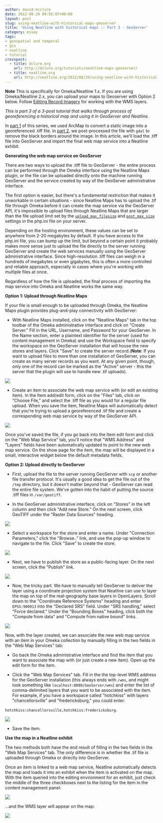 ```yaml
---
author: david-mcclure
date: 2012-08-29 09:55:07+00:00
layout: post
slug: using-neatline-with-historical-maps-geoserver
title: 'Using Neatline with historical maps :: Part 3 - GeoServer'
category: essay
tags:
- geospatial and temporal
- gis
- neatline
- tutorial
crosspost:
  - title: dclure.org
    url: http://dclure.org/tutorials/neatline-maps-geoserver/
  - title: neatline.org
    url: http://neatline.org/2012/08/29/using-neatline-with-historical-maps-part-3-geoserver/
---
```


**Note** This is specifically for Omeka/Neatline 1.x. If you are using Omeka/Neatline 2.x, you can upload your maps to Geoserver with Option 2 below. Follow [Editing Record Imagery](http://docs.neatline.org/style-tab-imagery.html) for working with the WMS layers.

_This is part 3 of a 3-post tutorial that walks through process of georeferencing a historical map and using it in GeoServer and Neatline._

In [part 1](https://scholarslab.org/geospatial-and-temporal/using-neatline-with-historical-maps-georeferencing/) of this series, we used ArcMap to convert a static image into a georeferenced .tiff file. In [part 2](https://scholarslab.org/geospatial-and-temporal/using-neatline-with-historical-maps-part-2-transparency/), we post-processed the file with `gdal` to remove the black borders around the image. In this article, we'll load the .tiff file into GeoServer and import the final web map service into a Neatline exhibit.

**Generating the web map service on GeoServer**

There are two ways to upload the .tiff file to GeoServer - the entire process can be performed through the Omeka interface using the Neatline Maps plugin, or the file can be uploaded directly onto the machine running GeoServer and the service created by way of the GeoServer administrative interface.

The first option is easier, but there's a fundamental restriction that makes it unworkable in certain situations - since Neatline Maps has to upload the .tif file through Omeka before it can create the map service via the GeoServer API, it's impossible to upload files through Neatline Maps that are larger than the file upload limit set by the [`upload_max_filesize`](http://www.php.net/manual/en/ini.core.php#ini.upload-max-filesize) and [`post_max_size`](http://www.php.net/manual/en/ini.core.php#ini.post-max-size) settings in the php.ini file on your server.

Depending on the hosting environment, these values can be set to anywhere from 2-20 megabytes by default. If you have access to the php.ini file, you can bump up the limit, but beyond a certain point it probably makes more sense just to upload the file directly to the server running GeoServer and create the web services manually using the GeoServer administrative interface. Since high-resolution .tiff files can weigh in a hundreds of megabytes or even gigabytes, this is often a more controlled and reliable approach, especially in cases where you're working with multiple files at once.

Regardless of how the file is uploaded, the final process of importing the map service into Omeka and Neatline works the same way.

**Option 1: Upload through Neatline Maps**

If your file is small enough to be uploaded through Omeka, the Neatline Maps plugin provides plug-and-play connectivity with GeoServer:




* With Neatline Maps installed, click on the "Neatline Maps" tab in the top toolbar of the Omeka administrative interface and click on "Create Server." Fill in the URL, Username, and Password for your GeoServer. In the Name section, enter a plaintext identifier for the server (used for content management in Omeka) and use the Workspace field to specify the workspace on the GeoServer installation that will house the new stores and layers. Click "Save" to create the server record.(**Note**: If you want to upload files to more than one installation of GeoServer, you can create as many server records as you want. At any given point, though, only one of the record can be marked as the "Active" server - this the server that the plugin will use to handle new .tif uploads).

<img src="http://static.scholarslab.org/wp-content/uploads/2012/07/create-server-300x245.jpg">


* Create an item to associate the web map service with (or edit an existing item). In the Item add/edit form, click on the "Files" tab, click on "Choose File," and select the .tiff file as you would for a regular file upload. When you save the item, Neatline Maps will automatically detect that you're trying to upload a georeferenced .tif file and create a corresponding web map service by way of the GeoServer API.

[![](http://static.scholarslab.org/wp-content/uploads/2012/07/upload-file-300x124.jpg)](http://static.scholarslab.org/wp-content/uploads/2012/07/upload-file.jpg)

Once you've saved the file, if you go back into the Item edit form and click on the "Web Map Service" tab, you'll notice that "WMS Address" and "Layers" fields have been automatically updated to point to the new web map service. On the show page for the item, the map will be displayed in a small, interactive widget below the default metadata fields.


**Option 2: Upload directly to GeoServer**




* First, upload the file to the server running GeoServer with `scp` or another file transfer protocol. It's usually a good idea to get the file out of the `/tmp` directory, but it doesn't matter beyond that - GeoServer can read the entire file system. We've gotten into the habit of putting the source .tiff files in `/var/geotiff`.


* In the GeoServer administrative interface, click on "Stores" in the left column and then click "Add new Store." On the next screen, click GeoTIFF under the "Raster Data Sources" heading.

[![](http://static.scholarslab.org/wp-content/uploads/2012/07/new-data-store-300x159.jpg)](http://static.scholarslab.org/wp-content/uploads/2012/07/new-data-store.jpg)


* Select a workspace for the store and enter a name. Under "Connection Parameters," click the "Browse.." link, and use the pop-up window to navigate to the file. Click "Save" to create the store.

[![](http://static.scholarslab.org/wp-content/uploads/2012/07/connection-parameters-300x162.jpg)](http://static.scholarslab.org/wp-content/uploads/2012/07/connection-parameters.jpg)


* Next, we have to publish the store as a public-facing layer. On the next screen, click the "Publish" link.

[![](http://static.scholarslab.org/wp-content/uploads/2012/07/publish-300x158.jpg)](http://static.scholarslab.org/wp-content/uploads/2012/07/publish.jpg)


* Now, the tricky part. We have to manually tell GeoServer to deliver the layer using a coordinate projection system that Neatline can use to layer the map on top of the real-geography base layers in OpenLayers. Scroll down to the "Coordinate Reference Systems" heading and enter `EPSG:900913` into the "Declared SRS" field. Under "SRS handling," select "Force declared." Under the "Bounding Boxes" heading, click both the "Compute from data" and "Compute from native bound" links.

[![](http://static.scholarslab.org/wp-content/uploads/2012/07/coordinates-274x300.jpg)](http://static.scholarslab.org/wp-content/uploads/2012/07/coordinates.jpg)


Now, with the layer created, we can associate the new web map service with an item in your Omeka collection by manually filling in the two fields in the "Web Map Services" tab:


* Go back the Omeka administrative interface and find the item that you want to associate the map with (or just create a new item). Open up the edit form for the item.


* Click the "Web Map Services" tab. Fill in the the top-level WMS address for the GeoServer installation (this always ends with `/wms`, and might look something like `localhost:8080/GeoServer/wms`) and enter the list of comma-delimited layers that you want to be associated with the item. For example, if you have a workspace called "hotchkiss" with layers "chancellorsville" and "fredericksburg," you could enter:

`hotchkiss:chancellorsville,hotchkiss:fredericksburg`.

[![](http://static.scholarslab.org/wp-content/uploads/2012/07/wms-tab-300x181.jpg)](http://static.scholarslab.org/wp-content/uploads/2012/07/wms-tab.jpg)


* Save the item.


**Use the map in a Neatline exhibit**

The two methods both have the end result of filling in the two fields in the "Web Map Services" tab. The only difference is in whether the .tif file is uploaded through Omeka or directly into GeoServer.

Once an item is linked to a web map service, Neatline automatically detects the map and loads it into an exhibit when the item is activated on the map. With the item queried into the editing environment for an exhibit, just check the middle of the three checkboxes next to the listing for the item in the content management panel:

[![](http://static.scholarslab.org/wp-content/uploads/2012/08/map-activation-300x178.jpg)](http://static.scholarslab.org/wp-content/uploads/2012/08/map-activation.jpg)

...and the WMS layer will appear on the map:

[![](http://static.scholarslab.org/wp-content/uploads/2012/08/map-in-exhibit-300x195.jpg)](http://static.scholarslab.org/wp-content/uploads/2012/08/map-in-exhibit.jpg)
